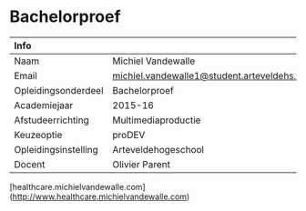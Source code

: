 Bachelorproef
=============

| Info          | |
| :------------ |:------------- |
| Naam | Michiel Vandewalle |
| Email | michiel.vandewalle1@student.arteveldehs.be |
| Opleidingsonderdeel | Bachelorproef |
| Academiejaar | 2015-16 |
| Afstudeerrichting | Multimediaproductie |
| Keuzeoptie | proDEV |
| Opleidingsinstelling | Arteveldehogeschool |
| Docent | Olivier Parent |

[healthcare.michielvandewalle.com] (http://www.healthcare.michielvandewalle.com)
